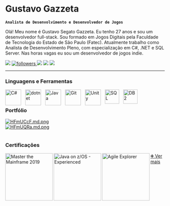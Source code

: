 # Gustavo Gazzeta

**`Analista de Desenvolvimento e Desenvolvedor de Jogos`**

Olá! Meu nome é Gustavo Segato Gazzeta. Eu tenho 27 anos e sou um desenvolvedor full-stack.
Sou formado em Jogos Digitais pela Faculdade de Tecnologia do Estado de São Paulo (Fatec).
Atualmente trabalho como Analista de Desenvolvimento Pleno, com especialização em C#, .NET e SQL Server.
Nas horas vagas eu sou um desenvolvedor de jogos indie.
<div>
  <a href="https://www.linkedin.com/in/gustavo-gazzeta-351000120/" onclick='window.open("http://www.foracure.org.au");return false;' rel="noopener noreferrer"><img src="https://img.shields.io/badge/linkedin-%230077B5.svg?style=for-the-badge&logo=linkedin&logoColor=white" target="_blank"></a>
<a href="https://github.com/ggazzeta?tab=repositories&q=&type=&language=&sort=stargazers">
<img alt="followers" title="Siga-me no GitHub" src="https://custom-icon-badges.demolab.com/github/followers/ggazzeta?color=236ad3&labelColor=1155ba&style=for-the-badge&logo=person-add&label=Follow&logoColor=white"/>
  <a href="https://www.instagram.com/gugazzeta/" onclick='window.open("http://www.foracure.org.au");return false;' rel="noopener noreferrer"><img src="https://img.shields.io/badge/Instagram-%23E4405F.svg?style=for-the-badge&logo=Instagram&logoColor=white"></a>
  <a href="mailto:ggazzeta@gmail.com" onclick='window.open("http://www.foracure.org.au");return false;' rel="noopener noreferrer"><img src="https://img.shields.io/badge/Gmail-D14836?style=for-the-badge&logo=gmail&logoColor=white"></a>
  <a href="https://ggazzeta.itch.io/" onclick='window.open("http://www.foracure.org.au");return false;' rel="noopener noreferrer"><img src="https://img.shields.io/badge/Itch-%23FF0B34.svg?style=for-the-badge&logo=Itch.io&logoColor=white"></a>

</div>
    
---

### Linguagens e Ferramentas

<img align="left" alt="C#" width="50px" style="padding-right:10px;" src="https://cdn.jsdelivr.net/gh/devicons/devicon/icons/csharp/csharp-original.svg"/>
<img align="left" alt="dotnet" width="50px" style="padding-right:10px;" src="https://cdn.jsdelivr.net/gh/devicons/devicon/icons/dotnetcore/dotnetcore-original.svg" />
<img align="left" alt="Java" width="50px" style="padding-right:10px;" src="https://cdn.jsdelivr.net/gh/devicons/devicon/icons/java/java-original-wordmark.svg"/>
<img align="left" alt="Git" width="50px" style="padding-right:10px;" src="https://cdn.jsdelivr.net/gh/devicons/devicon/icons/git/git-original.svg" />
<img title="Unity 3D" align="left" alt="Unity" width="50px" style="padding-right:10px;" src="https://img.icons8.com/nolan/512/unity.png" />
<img title="zOS" align="left" alt="SQL" width="45px" style="padding-right:10px;" src="https://www.instana.com/media/01_INSTANA_zOS.svg" />
<img title="DB2" align="left" alt="DB2" width="45px" style="padding-right:10px;" src="https://horusinfo.com.br/wp-content/uploads/2017/05/IBM-DB2.png" />
<br />
 

#

### Portfólio
   <a href="https://ggazzeta.itch.io/fingerball-world-cup"><img src="https://iili.io/HFmUCcF.md.png" alt="HFmUCcF.md.png" border="0"/><br />
   <a href="https://ggazzeta.itch.io/dont-get-cowt"><img src="https://iili.io/HFmUQRa.md.png" alt="HFmUQRa.md.png" border="0"></a>
     
#
     
### Certificações

<a href="https://www.credly.com/badges/7bb2879a-8ce8-47a0-8f45-26058b8ac249/public_url"><img align="left" alt="Master the Mainframe 2019" width="150px" src="https://images.credly.com/size/340x340/images/1f5b5d97-670f-4706-a09e-fe9092d1380d/Master_the_Mainframe_2019_-_Real_World_Challenge_-_v2.png" border="0"></a>
<a href="https://www.credly.com/earner/earned/share/6f805ca6-647e-4c1e-82ec-afec093d7ba8"><img align="left" alt="Java on z/OS - Experienced" width="150px" src="https://images.credly.com/size/340x340/images/e6afea3b-f732-4257-959c-78c81c0ade90/image.png" border="0"></a>
<a href="https://www.credly.com/badges/f1904c18-535c-4f66-a318-db6c805f8062/public_url"><img align="left" alt="Agile Explorer" width="150px" src="https://images.credly.com/size/340x340/images/a972f054-be07-4845-85c7-95c8d11852f5/IBM-Agile-Explorer.png" border="0"></a>

<a href="https://www.credly.com/users/gustavo-gazzeta.6406dd5a/badges" align="left">➕ Ver mais</a>
